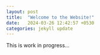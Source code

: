 ```yaml
---
layout: post
title:  "Welcome to the Website!"
date:   2024-03-26 12:42:57 +0530
categories: jekyll update
---
```

This is work in progress...
